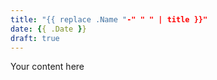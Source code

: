 ```yaml
---
title: "{{ replace .Name "-" " " | title }}"
date: {{ .Date }}
draft: true
---
```


Your content here
